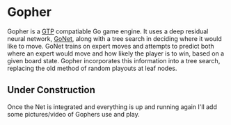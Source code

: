 # Gopher
Gopher is a [GTP](https://senseis.xmp.net/?GoTextProtocol) compatiable Go game engine. It uses a deep residual neural network, [GoNet](https://github.com/MaxCarlson/GoNet), along with a tree search in deciding where it would like to move. GoNet trains on expert moves and attempts to predict both where an expert would move and how likely the player is to win, based on a given board state. Gopher incorporates this information into a tree search, replacing the old method of random playouts at leaf nodes. 

## Under Construction
Once the Net is integrated and everything is up and running again I'll add some pictures/video of Gophers use and play.
